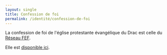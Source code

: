 ```yaml
---
layout: single
title: Confession de foi
permalink: /identité/confession-de-foi
---
```


La confession de foi de l'église protestante évangélique du Drac est celle du [Réseau FEF](https://reseaufef.com/).

Elle est [disponible ici](https://reseaufef.com/confession-de-foi/).